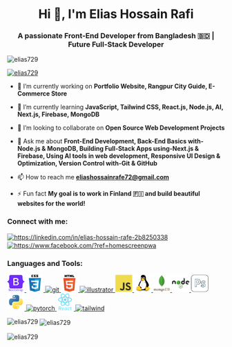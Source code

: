 <h1 align="center">Hi 👋, I'm Elias Hossain Rafi</h1>
<h3 align="center">A passionate Front-End Developer from Bangladesh 🇧🇩 | Future Full-Stack Developer</h3>

<p align="left"> <img src="https://komarev.com/ghpvc/?username=elias729&label=Profile%20views&color=0e75b6&style=flat" alt="elias729" /> </p>

<p align="left"> <a href="https://github.com/ryo-ma/github-profile-trophy"><img src="https://github-profile-trophy.vercel.app/?username=elias729" alt="elias729" /></a> </p>

- 🔭 I’m currently working on **Portfolio Website, Rangpur City Guide, E-Commerce Store**

- 🌱 I’m currently learning **JavaScript, Tailwind CSS, React.js, Node.js, AI, Next.js, Firebase, MongoDB**

- 👯 I’m looking to collaborate on **Open Source Web Development Projects**

- 💬 Ask me about **Front-End Development, Back-End Basics with-Node.js & MongoDB, Building Full-Stack Apps using-Next.js & Firebase, Using AI tools in web development, Responsive UI Design & Optimization, Version Control with-Git & GitHub**

- 📫 How to reach me **eliashossainrafe72@gmail.com**

- ⚡ Fun fact **My goal is to work in Finland 🇫🇮 and build beautiful websites for the world!**

<h3 align="left">Connect with me:</h3>
<p align="left">
<a href="https://linkedin.com/in/https://linkedin.com/in/elias-hossain-rafe-2b8250338" target="blank"><img align="center" src="https://raw.githubusercontent.com/rahuldkjain/github-profile-readme-generator/master/src/images/icons/Social/linked-in-alt.svg" alt="https://linkedin.com/in/elias-hossain-rafe-2b8250338" height="30" width="40" /></a>
<a href="https://fb.com/https://www.facebook.com/?ref=homescreenpwa" target="blank"><img align="center" src="https://raw.githubusercontent.com/rahuldkjain/github-profile-readme-generator/master/src/images/icons/Social/facebook.svg" alt="https://www.facebook.com/?ref=homescreenpwa" height="30" width="40" /></a>
</p>

<h3 align="left">Languages and Tools:</h3>
<p align="left"> <a href="https://getbootstrap.com" target="_blank" rel="noreferrer"> <img src="https://raw.githubusercontent.com/devicons/devicon/master/icons/bootstrap/bootstrap-plain-wordmark.svg" alt="bootstrap" width="40" height="40"/> </a> <a href="https://www.w3schools.com/css/" target="_blank" rel="noreferrer"> <img src="https://raw.githubusercontent.com/devicons/devicon/master/icons/css3/css3-original-wordmark.svg" alt="css3" width="40" height="40"/> </a> <a href="https://git-scm.com/" target="_blank" rel="noreferrer"> <img src="https://www.vectorlogo.zone/logos/git-scm/git-scm-icon.svg" alt="git" width="40" height="40"/> </a> <a href="https://www.w3.org/html/" target="_blank" rel="noreferrer"> <img src="https://raw.githubusercontent.com/devicons/devicon/master/icons/html5/html5-original-wordmark.svg" alt="html5" width="40" height="40"/> </a> <a href="https://www.adobe.com/in/products/illustrator.html" target="_blank" rel="noreferrer"> <img src="https://www.vectorlogo.zone/logos/adobe_illustrator/adobe_illustrator-icon.svg" alt="illustrator" width="40" height="40"/> </a> <a href="https://developer.mozilla.org/en-US/docs/Web/JavaScript" target="_blank" rel="noreferrer"> <img src="https://raw.githubusercontent.com/devicons/devicon/master/icons/javascript/javascript-original.svg" alt="javascript" width="40" height="40"/> </a> <a href="https://www.linux.org/" target="_blank" rel="noreferrer"> <img src="https://raw.githubusercontent.com/devicons/devicon/master/icons/linux/linux-original.svg" alt="linux" width="40" height="40"/> </a> <a href="https://www.mongodb.com/" target="_blank" rel="noreferrer"> <img src="https://raw.githubusercontent.com/devicons/devicon/master/icons/mongodb/mongodb-original-wordmark.svg" alt="mongodb" width="40" height="40"/> </a> <a href="https://nodejs.org" target="_blank" rel="noreferrer"> <img src="https://raw.githubusercontent.com/devicons/devicon/master/icons/nodejs/nodejs-original-wordmark.svg" alt="nodejs" width="40" height="40"/> </a> <a href="https://www.photoshop.com/en" target="_blank" rel="noreferrer"> <img src="https://raw.githubusercontent.com/devicons/devicon/master/icons/photoshop/photoshop-line.svg" alt="photoshop" width="40" height="40"/> </a> <a href="https://www.python.org" target="_blank" rel="noreferrer"> <img src="https://raw.githubusercontent.com/devicons/devicon/master/icons/python/python-original.svg" alt="python" width="40" height="40"/> </a> <a href="https://pytorch.org/" target="_blank" rel="noreferrer"> <img src="https://www.vectorlogo.zone/logos/pytorch/pytorch-icon.svg" alt="pytorch" width="40" height="40"/> </a> <a href="https://reactjs.org/" target="_blank" rel="noreferrer"> <img src="https://raw.githubusercontent.com/devicons/devicon/master/icons/react/react-original-wordmark.svg" alt="react" width="40" height="40"/> </a> <a href="https://tailwindcss.com/" target="_blank" rel="noreferrer"> <img src="https://www.vectorlogo.zone/logos/tailwindcss/tailwindcss-icon.svg" alt="tailwind" width="40" height="40"/> </a> </p>

<p><img align="left" src="https://github-readme-stats.vercel.app/api/top-langs?username=elias729&show_icons=true&locale=en&layout=compact" alt="elias729" /></p>

<p>&nbsp;<img align="center" src="https://github-readme-stats.vercel.app/api?username=elias729&show_icons=true&locale=en" alt="elias729" /></p>

<p><img align="center" src="https://github-readme-streak-stats.herokuapp.com/?user=elias729&" alt="elias729" /></p>
